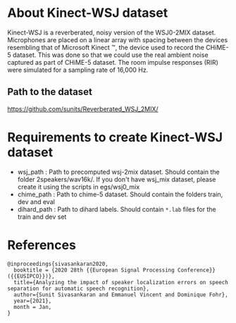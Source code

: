 # About Kinect-WSJ dataset

Kinect-WSJ is a reverberated, noisy version of the WSJ0-2MIX dataset. Microphones are placed on a linear array with spacing between the devices resembling that of Microsoft Kinect ™, the device used to record the CHiME-5 dataset. This was done so that we could use the real ambient noise captured as part of CHiME-5 dataset. The room impulse responses (RIR) were simulated for a sampling rate of 16,000 Hz.

## Path to the dataset
https://github.com/sunits/Reverberated_WSJ_2MIX/

# Requirements to create Kinect-WSJ dataset
* wsj_path :  Path to precomputed wsj-2mix dataset. Should contain the folder 2speakers/wav16k/. If you don't have wsj_mix dataset, please create it using the scripts in egs/wsj0_mix
* chime_path : Path to chime-5 dataset. Should contain the folders train, dev and eval
* dihard_path : Path to dihard labels. Should contain ```*.lab``` files for the train and dev set

# References

```
@inproceedings{sivasankaran2020,  
  booktitle = {2020 28th {{European Signal Processing Conference}} ({{EUSIPCO}})},  
  title={Analyzing the impact of speaker localization errors on speech separation for automatic speech recognition},
  author={Sunit Sivasankaran and Emmanuel Vincent and Dominique Fohr},
  year={2021},  
  month = Jan,  
}
```
